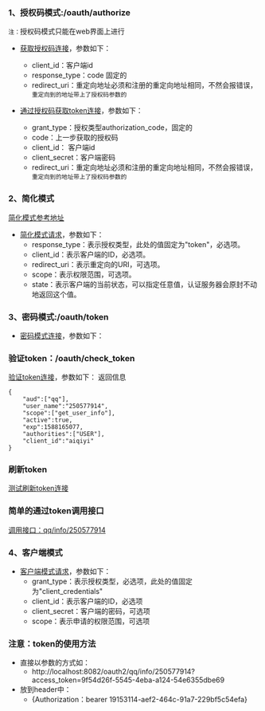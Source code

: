 ### 1、授权码模式:/oauth/authorize
`注：`授权码模式只能在web界面上进行
* [获取授权码连接](http://localhost:8082/oauth2/oauth/authorize?client_id=aiqiyi&response_type=code&redirect_uri=http://localhost:8082/oauth2/redirt/responseAuthorizationCode)，参数如下：
  * client_id：客户端id
  * response_type：code 固定的
  * redirect_uri：重定向地址必须和注册的重定向地址相同，不然会报错误，`重定向到的地址带上了授权码参数的`
  
* [通过授权码获取token连接](http://localhost:8082/oauth2/oauth/token?grant_type=authorization_code&code=vnumxN&client_id=aiqiyi&client_secret=secret&redirect_uri=http://localhost:8082/oauth2/redirt/responseAuthorizationCode)，参数如下：
  * grant_type：授权类型authorization_code，固定的
  * code：上一步获取的授权码
  * client_id： 客户端id
  * client_secret：客户端密码
  * redirect_uri：重定向地址必须和注册的重定向地址相同，不然会报错误，`重定向到的地址带上了授权码参数的`

### 2、简化模式
[简化模式参考地址](https://www.cnblogs.com/lexiaofei/p/6934447.html)
* [简化模式请求](http://localhost:8082/oauth2/oauth/authorize?client_id=aiqiyi&response_type=token&redirect_uri=http://localhost:8082/oauth2/redirt/responseAuthorizationCode&state=xxx)，参数如下：
    * response_type：表示授权类型，此处的值固定为"token"，必选项。
    * client_id：表示客户端的ID，必选项。
    * redirect_uri：表示重定向的URI，可选项。
    * scope：表示权限范围，可选项。
    * state：表示客户端的当前状态，可以指定任意值，认证服务器会原封不动地返回这个值。

### 3、密码模式:/oauth/token
* [密码模式连接](http://localhost:8082/oauth2/oauth/token?username=admin&password=123456&grant_type=password&scope=get_user_info&client_id=aiqiyi&client_secret=secret)，参数如下：


### 验证token：/oauth/check_token
[验证token连接](http://localhost:8082/oauth2/oauth/check_token?token=0901662c-b41e-4ffa-a7db-3f720daa7cb2)，参数如下：
返回信息 
````
{
    "aud":["qq"],
    "user_name":"250577914",
    "scope":["get_user_info"],
    "active":true,
    "exp":1588165077,
    "authorities":["USER"],
    "client_id":"aiqiyi"
}
````

### 刷新token
[测试刷新token连接](http://localhost:8082/oauth2/oauth/token?grant_type=refresh_token&refresh_token=6c6c4d32-a274-4378-a0cd-b43720f152dd&client_id=aiqiyi&client_secret=secret)


### 简单的通过token调用接口
[调用接口：qq/info/250577914](http://localhost:8082/oauth2/qq/info/250577914?access_token=9f54d26f-5545-4eba-a124-54e6355dbe69)

### 4、客户端模式
* [客户端模式请求](http://localhost:8082/oauth2/oauth/token?grant_type=client_credentials&client_id=aiqiyi&client_secret=secret&redirect_uri=http://localhost:8082/oauth2/redirt/responseAuthorizationCode)，参数如下：
    * grant_type：表示授权类型，必选项，此处的值固定为"client_credentials"
    * client_id：表示客户端的ID，必选项
    * client_secret：客户端的密码，可选项
    * scope：表示申请的权限范围，可选项



### 注意：token的使用方法 
-  直接以参数的方式如：
    * http://localhost:8082/oauth2/qq/info/250577914?access_token=9f54d26f-5545-4eba-a124-54e6355dbe69
- 放到header中：
    * {Authorization：bearer 19153114-aef2-464c-91a7-229bf5c54efa}